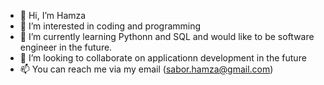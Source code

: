 - 👋 Hi, I’m Hamza
- 👀 I’m interested in coding and programming
- 🌱 I’m currently learning Pythonn and SQL and would like to be software engineer in the future.
- 💞️ I’m looking to collaborate on applicationn development in the future
- 📫 You can reach me via my email (sabor.hamza@gmail.com)
